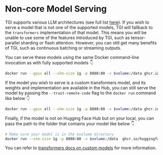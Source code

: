 # Non-core Model Serving

TGI supports various LLM architectures (see full list [here](../supported_models)). If you wish to serve a model that is not one of the supported models, TGI will fallback to the `transformers` implementation of that model. This means you will be unable to use some of the features introduced by TGI, such as tensor-parallel sharding or flash attention. However, you can still get many benefits of TGI, such as continuous batching or streaming outputs.

You can serve these models using the same Docker command-line invocation as with fully supported models 👇 

```bash
docker run --gpus all --shm-size 1g -p 8080:80 -v $volume:/data ghcr.io/huggingface/text-generation-inference:latest --model-id gpt2
```

If the model you wish to serve is a custom transformers model, and its weights and implementation are available in the Hub, you can still serve the model by passing the `--trust-remote-code` flag to the `docker run` command like below 👇 

```bash
docker run --gpus all --shm-size 1g -p 8080:80 -v $volume:/data ghcr.io/huggingface/text-generation-inference:latest --model-id <CUSTOM_MODEL_ID> --trust-remote-code
```

Finally, if the model is not on Hugging Face Hub but on your local, you can pass the path to the folder that contains your model like below 👇 

```bash
# Make sure your model is in the $volume directory
docker run --shm-size 1g -p 8080:80 -v $volume:/data  ghcr.io/huggingface/text-generation-inference:latest --model-id /data/<PATH-TO-FOLDER>
```

You can refer to [transformers docs on custom models](https://huggingface.co/docs/transformers/main/en/custom_models) for more information.
